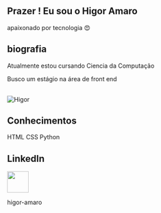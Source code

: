 ## Prazer ! Eu sou o Higor Amaro

apaixonado por tecnologia 😍 
## biografia
 Atualmente estou cursando Ciencia da Computação
 
 Busco um estágio na área de front end

<div  style="display:inline_block"><br>
  
  <img alight="right" alt="Higor" src="https://cdn.discordapp.com/attachments/887510228860534787/887510265283874816/perfi.gif">

</div>

## Conhecimentos

HTML
CSS
Python


## LinkedIn 
   <img height="50" href="https://www.linkedin.com/in/higor-amaro" src="https://cdn2.iconfinder.com/data/icons/social-icon-3/512/social_style_3_in-306.png"/>

higor-amaro
